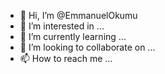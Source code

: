 - 👋 Hi, I’m @EmmanuelOkumu
- 👀 I’m interested in ...
- 🌱 I’m currently learning ...
- 💞️ I’m looking to collaborate on ...
- 📫 How to reach me ...

<!---
EmmanuelOkumu/EmmanuelOkumu is a ✨ special ✨ repository because its `README.md` (this file) appears on your GitHub profile.
You can click the Preview link to take a look at your changes.
--->
